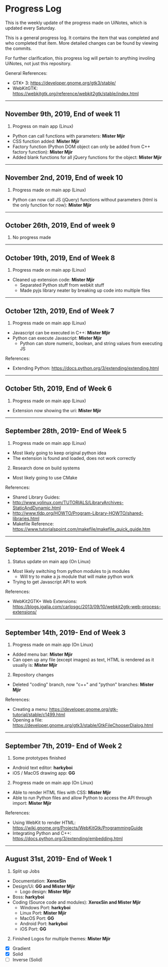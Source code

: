 # Progress Log
This is the weekly update of the progress made on UiNotes, which is updated every Saturday.

This is a general progress log. It contains the item that was completed and who completed that item. More detailed changes can be found by viewing the commits.

For further clarification, this progress log will pertain to anything involing UiNotes, not just this repository.

General References:
* GTK+ 3: https://developer.gnome.org/gtk3/stable/
* WebKitGTK: https://webkitgtk.org/reference/webkit2gtk/stable/index.html
----------------------

## November 9th, 2019, End of week 11
1. Progress on main app (Linux)
  * Python can call functions with parameters: **Mister Mjir**
  * CSS function added: **Mister Mjir**
  * Factory function (Python DOM object can only be added from C++ factory function): **Mister Mjir**
  * Added blank functions for all jQuery functions for the object: **Mister Mjir**

----------------------

## November 2nd, 2019, End of week 10
1. Progress made on main app (Linux)
  * Python can now call JS (jQuery) functions without parameters (html is the only function for now): **Mister Mjir**
----------------------

## October 26th, 2019, End of week 9
1. No progress made

----------------------

## October 19th, 2019, End of Week 8
1. Progress made on main app (Linux)
  * Cleaned up extension code: **Mister Mjir**
    * Separated Python stuff from webkit stuff
    * Made pyjs library neater by breaking up code into multiple files

----------------------

## October 12th, 2019, End of Week 7
1. Progress made on main app (Linux)
  * Javascript can be executed in C++: **Mister Mjir**
  * Python can execute Javascript: **Mister Mjir**
    * Python can store numeric, boolean, and string values from executing JS

References:
  * Extending Python: https://docs.python.org/3/extending/extending.html

----------------------

## October 5th, 2019, End of Week 6
1. Progress made on main app (Linux)
  * Extension now showing the uri: **Mister Mjir**

----------------------

## September 28th, 2019- End of Week 5
1. Progress made on main app (Linux)
  * Most likely going to keep original python idea
  * The extension is found and loaded, does not work correctly
2. Research done on build systems
  * Most likely going to use CMake

References:
 * Shared Library Guides:
  * http://www.yolinux.com/TUTORIALS/LibraryArchives-StaticAndDynamic.html
  * http://www.tldp.org/HOWTO/Program-Library-HOWTO/shared-libraries.html
 * Makefile Reference: https://www.tutorialspoint.com/makefile/makefile_quick_guide.htm

----------------------

## September 21st, 2019- End of Week 4
1. Status update on main app (On Linux)
  * Most likely switching from python modules to js modules
    * Will try to make a js module that will make python work
  * Trying to get Javascript API to work

References:
  * WebKit2GTK+ Web Extensions: https://blogs.igalia.com/carlosgc/2013/09/10/webkit2gtk-web-process-extensions/

----------------------

## September 14th, 2019- End of Week 3
1. Progress made on main app (On Linux)
  * Added menu bar: **Mister Mjir**
  * Can open up any file (except images) as text, HTML is rendered as it usually is: **Mister Mjir**
2. Repository changes
  * Deleted "coding" branch, now "c++" and "python" branches: **Mister Mjir**

References:
  * Creating a menu: https://developer.gnome.org/gtk-tutorial/stable/c1499.html
  * Opening a file: https://developer.gnome.org/gtk3/stable/GtkFileChooserDialog.html

----------------------

## September 7th, 2019- End of Week 2
1. Some prototypes finished
  * Android text editor: **harkyboi**
  * iOS / MacOS drawing app: **GG**
2. Progress made on main app (On Linux)
  * Able to render HTML files with CSS: **Mister Mjir**
  * Able to run Python files and allow Python to access the API through import: **Mister Mjir**

References:
  * Using WebKit to render HTML: https://wiki.gnome.org/Projects/WebKitGtk/ProgrammingGuide
  * Integrating Python and C++: https://docs.python.org/3/extending/embedding.html

----------------------

## August 31st, 2019- End of Week 1
1. Split up Jobs
  * Documentation: **XeroxSin**
  * Design/Ui: **GG and Mister Mjir**
    * Logo design: **Mister Mjir**
  * Boss: **harkyboi**
  * Coding (Source code and modules): **XeroxSin and Mister Mjir**
    * Windows Port: **harkyboi**
    * Linux Port: **Mister Mjir**
    * MacOS Port: **GG**
    * Android Port: **harkyboi**
    * iOS Port: **GG**
2. Finished Logos for multiple themes: **Mister Mjir**
  * [x] Gradient
  * [x] Solid
  * [ ] Inverse (Solid)
